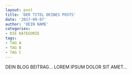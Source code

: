 ```yaml
---
layout: post
title: 'DER TITEL DEINES POSTS'
date: '2017-09-07'
author: 'DEIN NAME'
categories:
- DIE KATEGORIE
tags:
- TAG A
- TAG B
- TAG C
---
```


DEIN BLOG BEITRAG... LOREM IPSUM DOLOR SIT AMET...